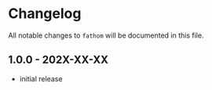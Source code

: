 # Changelog

All notable changes to `fathom` will be documented in this file.

## 1.0.0 - 202X-XX-XX

- initial release
